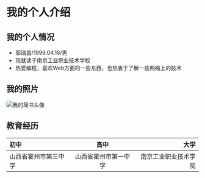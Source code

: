 # 我的个人介绍
## 我的个人情况
- 郭瑞昌/1999.04.16/男
- 现就读于南京工业职业技术学校
- 热爱编程，喜欢Web方面的一些东西，也热衷于了解一些网络上的技术
## 我的照片
![我的简书头像](https://timgsa.baidu.com/timg?image&quality=80&size=b9999_10000&sec=1552899055&di=8aa5eb82f98493e5e14ef4146d8ecc00&imgtype=jpg&er=1&src=http%3A%2F%2Fpic.58pic.com%2F58pic%2F13%2F87%2F52%2F73k58PICvqi_1024.jpg)
## 教育经历
初中 | 高中| 大学
:----------- | :-----------: | -----------:
山西省霍州市第三中学         | 山西省霍州市第一中学        | 南京工业职业技术学院
